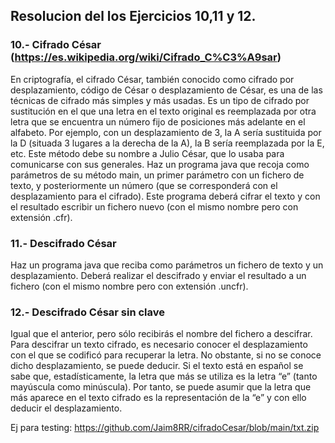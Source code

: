 ## Resolucion del los Ejercicios 10,11 y 12.  

### 10.- Cifrado César (https://es.wikipedia.org/wiki/Cifrado_C%C3%A9sar)
En criptografía, el cifrado César, también conocido como cifrado por desplazamiento, código de
César o desplazamiento de César, es una de las técnicas de cifrado más simples y más
usadas. Es un tipo de cifrado por sustitución en el que una letra en el texto original es
reemplazada por otra letra que se encuentra un número fijo de posiciones más adelante en el
alfabeto. Por ejemplo, con un desplazamiento de 3, la A sería sustituida por la D (situada 3
lugares a la derecha de la A), la B sería reemplazada por la E, etc. Este método debe su
nombre a Julio César, que lo usaba para comunicarse con sus generales.
Haz un programa java que recoja como parámetros de su método main, un primer parámetro
con un fichero de texto, y posteriormente un número (que se corresponderá con el
desplazamiento para el cifrado). Este programa deberá cifrar el texto y con el resultado escribir
un fichero nuevo (con el mismo nombre pero con extensión .cfr).

### 11.- Descifrado César
Haz un programa java que reciba como parámetros un fichero de texto y un desplazamiento.
Deberá realizar el descifrado y enviar el resultado a un fichero (con el mismo nombre pero con
extensión .uncfr).

### 12.- Descifrado César sin clave
Igual que el anterior, pero sólo recibirás el nombre del fichero a descifrar.
Para descifrar un texto cifrado, es necesario conocer el desplazamiento con el que se codificó
para recuperar la letra. No obstante, si no se conoce dicho desplazamiento, se puede deducir.
Si el texto está en español se sabe que, estadísticamente, la letra que más se utiliza es la letra
“e” (tanto mayúscula como minúscula). Por tanto, se puede asumir que la letra que más
aparece en el texto cifrado es la representación de la “e” y con ello deducir el desplazamiento.

Ej para testing: https://github.com/Jaim8RR/cifradoCesar/blob/main/txt.zip
